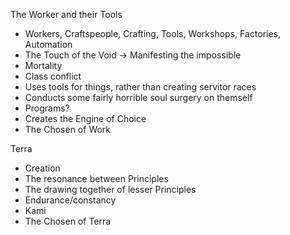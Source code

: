 The Worker and their Tools
- Workers, Craftspeople, Crafting, Tools, Workshops, Factories, Automation
- The Touch of the Void -> Manifesting the impossible
- Mortality
- Class conflict
- Uses tools for things, rather than creating servitor races
- Conducts some fairly horrible soul surgery on themself
- Programs?
- Creates the Engine of Choice
- The Chosen of Work

Terra
- Creation
- The resonance between Principles
- The drawing together of lesser Principles
- Endurance/constancy
- Kami
- The Chosen of Terra

